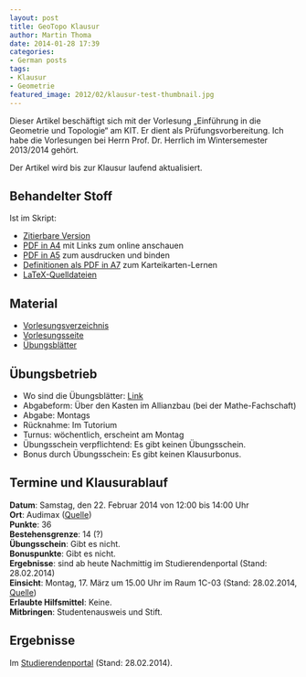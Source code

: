 ```yaml
---
layout: post
title: GeoTopo Klausur
author: Martin Thoma
date: 2014-01-28 17:39
categories:
- German posts
tags:
- Klausur
- Geometrie
featured_image: 2012/02/klausur-test-thumbnail.jpg
---
```

<div class="info">Dieser Artikel beschäftigt sich mit der Vorlesung &bdquo;Einführung in die Geometrie und Topologie&ldquo; am KIT. Er dient als Prüfungsvorbereitung. Ich habe die Vorlesungen bei Herrn Prof. Dr. Herrlich im Wintersemester 2013/2014 gehört.</div>

Der Artikel wird bis zur Klausur laufend aktualisiert.

## Behandelter Stoff ##
Ist im Skript:

* [Zitierbare Version](https://zenodo.org/record/50395)
* [PDF in A4](https://github.com/MartinThoma/GeoTopo/raw/master/GeoTopo.pdf) mit Links zum online anschauen
* [PDF in A5](https://github.com/MartinThoma/GeoTopo/raw/master/other-formats/GeoTopo-A5.pdf) zum ausdrucken und binden
* [Definitionen als PDF in A7](https://github.com/MartinThoma/GeoTopo/raw/master/definitions/definitionen.pdf) zum Karteikarten-Lernen
* [LaTeX-Quelldateien](https://github.com/MartinThoma/GeoTopo)

## Material ##
* [Vorlesungsverzeichnis](https://studium.kit.edu/meineuniversitaet/Seiten/vorlesungsverzeichnis.aspx?page=event.asp&gguid=0xe0d2509d5f1a744aaa9e74e22651d39c)
* [Vorlesungsseite](http://www.math.kit.edu/iag3/lehre/einfgeotopo2013w/de)
* [Übungsblätter](https://ilias.studium.kit.edu/goto_produktiv_fold_272864.html)

## Übungsbetrieb ##
* Wo sind die Übungsblätter: <a href="http://pp.ipd.kit.edu/lehre/WS201314/paradigmen/uebung/#unterlagen">Link</a>
* Abgabeform: Über den Kasten im Allianzbau (bei der Mathe-Fachschaft)
* Abgabe: Montags
* Rücknahme: Im Tutorium
* Turnus: wöchentlich, erscheint am Montag
* Übungsschein verpflichtend: Es gibt keinen Übungsschein.
* Bonus durch Übungsschein: Es gibt keinen Klausurbonus.

## Termine und Klausurablauf ##
<strong>Datum</strong>: Samstag, den 22. Februar 2014 von 12:00 bis 14:00 Uhr<br/>
<strong>Ort</strong>: Audimax ([Quelle](http://www.math.kit.edu/iag3/lehre/einfgeotopo2013w/event/klausur/))<br/>
<strong>Punkte</strong>: 36<br/>
<strong>Bestehensgrenze</strong>: 14 (?)<br/>
<strong>Übungsschein</strong>: Gibt es nicht.<br/>
<strong>Bonuspunkte</strong>: Gibt es nicht.<br/>
<strong>Ergebnisse</strong>: sind ab heute Nachmittig im Studierendenportal (Stand: 28.02.2014)<br/>
<strong>Einsicht</strong>: Montag, 17. März um 15.00 Uhr im Raum 1C-03 (Stand: 28.02.2014, [Quelle](https://ilias.studium.kit.edu/ilias.php?ref_id=271974&cmd=frameset&cmdClass=ilrepositorygui&cmdNode=ed&baseClass=ilRepositoryGUI))<br/>
<strong>Erlaubte Hilfsmittel</strong>: Keine.<br/>
<strong>Mitbringen</strong>: Studentenausweis und Stift.

## Ergebnisse ##
Im [Studierendenportal](https://studium.kit.edu/) (Stand: 28.02.2014).
